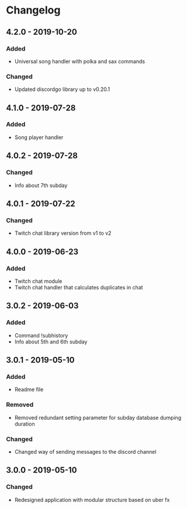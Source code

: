 # Changelog

## 4.2.0 - 2019-10-20
### Added
- Universal song handler with polka and sax commands

### Changed
- Updated discordgo library up to v0.20.1

## 4.1.0 - 2019-07-28
### Added
- Song player handler

## 4.0.2 - 2019-07-28
### Changed
- Info about 7th subday

## 4.0.1 - 2019-07-22
### Changed
- Twitch chat library version from v1 to v2

## 4.0.0 - 2019-06-23
### Added
- Twitch chat module
- Twitch chat handler that calculates duplicates in chat

## 3.0.2 - 2019-06-03
### Added
- Command !subhistory
- Info about 5th and 6th subday

## 3.0.1 - 2019-05-10
### Added
- Readme file
### Removed
- Removed redundant setting parameter for subday database dumping duration
### Changed
- Changed way of sending messages to the discord channel

## 3.0.0 - 2019-05-10
### Changed
- Redesigned application with modular structure based on uber fx